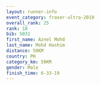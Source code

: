 ```yaml
---
layout: runner-info 
event_category: fraser-ultra-2019 
overall_rank: 25
rank: 18
bib: 5031
first_name: Aznel Mohd
last_name: Mohd Hashim
distance: 50KM
country: PH
category_km: 50KM
gender: Male
finish_time: 6-33-19
---
```

